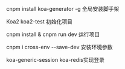 cnpm install koa-generator -g 全局安装脚手架

Koa2 koa2-test 初始化项目

cnpm install & cnpm run dev 运行项目

cnpm i cross-env --save-dev 安装环境参数

koa-generic-session koa-redis实现登录